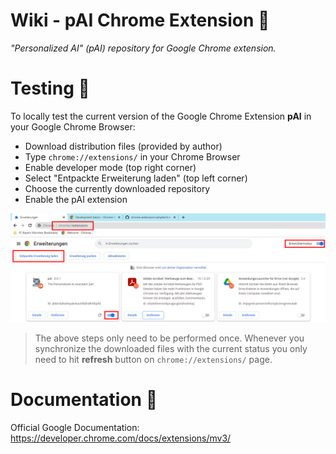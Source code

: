 # Wiki - pAI Chrome Extension :space_invader:

*"Personalized AI" (pAI) repository for Google Chrome extension.*

# Testing :microscope:

To locally test the current version of the Google Chrome Extension **pAI** in your Google Chrome Browser:

* Download distribution files (provided by author)
* Type `chrome://extensions/` in your Chrome Browser
* Enable developer mode (top right corner)
* Select "Entpackte Erweiterung laden" (top left corner)
* Choose the currently downloaded repository
* Enable the pAI extension

![](.readme/Wiki%20-%20Local%20Testing.png)

> The above steps only need to be performed once. Whenever you synchronize the downloaded files with the current status you only need to hit **refresh** button on `chrome://extensions/` page.

# Documentation :notebook:

Official Google Documentation: https://developer.chrome.com/docs/extensions/mv3/
